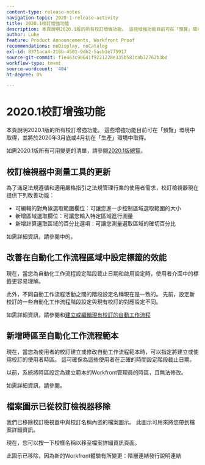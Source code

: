 ```yaml
---
content-type: release-notes
navigation-topic: 2020-1-release-activity
title: 2020.1校訂增強功能
description: 本頁說明2020.1版的所有校訂增強功能。 這些增強功能目前可在「預覽」環境中取得，並將於2020年3月底或4月初在「生產」環境中取得。
author: Luke
feature: Product Announcements, Workfront Proof
recommendations: noDisplay, noCatalog
exl-id: 8371aca4-218b-4501-9db2-5acb1e775917
source-git-commit: f1e463c90641f9221228e335b583cab72762b3bd
workflow-type: tm+mt
source-wordcount: '404'
ht-degree: 0%

---
```


# 2020.1校訂增強功能

本頁說明2020.1版的所有校訂增強功能。 這些增強功能目前可在「預覽」環境中取得，並將於2020年3月底或4月初在「生產」環境中取得。

如需2020.1版所有可用變更的清單，請參閱[2020.1版總覽](../../../product-announcements/product-releases/2020.1-release-activity/2020-1-release-overview.md)。

## 校訂檢視器中測量工具的更新

為了滿足法規遵循和適用嚴格指引之法規管理行業的使用者需求，校訂檢視器現在提供下列改善功能：

* 可編輯的對角線選取範圍欄位：可讓您進一步控制區域選取範圍的大小
* 新增區域選取欄位：可讓您輸入特定區域進行測量
* 新增計算選取區域的百分比選項：可讓您測量選取區域的確切百分比

如需詳細資訊，請參閱中的。

## 改善在自動化工作流程區域中設定標籤的效能

現在，當您為自動化工作流程設定階段截止日期和啟用設定時，使用者介面中的標籤更容易理解。

此外，不同自動工作流程活動之間的階段設定名稱現在是一致的。 先前，設定新校訂的一些自動化工作流程階段設定與現有校訂的對應設定不同。

如需詳細資訊，請參閱和[建立或編輯現有校訂的自動工作流程](../../../review-and-approve-work/proofing/managing-proofs-within-workfront/create-edit-automated-workflow-existing-proof.md)

## 新增時區至自動化工作流程範本

現在，當您為使用者的校訂建立或修改自動工作流程範本時，可以指定將建立或使用校訂的使用者時區。 這可確保為這些使用者在正確的時間設定階段截止日期。

以前，系統將時區設定為建立範本的Workfront管理員的時區，且無法修改。

如需詳細資訊，請參閱。

## 檔案圖示已從校訂檢視器移除

我們已移除校訂檢視器中與校訂名稱內嵌的檔案圖示。 此圖示可用來將您帶到檔案詳細資訊。

現在，您可以按一下校樣名稱以移至檔案詳細資訊頁面。

此圖示已移除，因為新的Workfront體驗有所變更：階層連結發行說明連結
